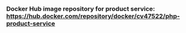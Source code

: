 ### Docker Hub image repository for product service: https://hub.docker.com/repository/docker/cv47522/php-product-service 
